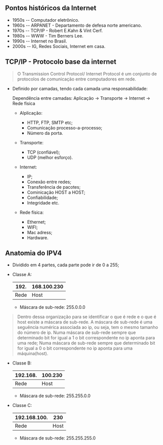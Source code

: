 ## Pontos históricos da Internet

- 1950s -- Computador eletrônico.
- 1960s -- ARPANET - Departamento de defesa norte americano.
- 1970s -- TCP/IP - Robert E.Kahn & Vint Cerf.
- 1980s -- WWW - Tim Berners Lee.
- 1990s -- Internet no Brasil.
- 2000s -- IG, Redes Sociais, Internet em casa.

## TCP/IP - Protocolo base da internet

>O Transmission Control Protocol/ Internet Protocol é um conjunto de protocolos de comunicação entre computadores em rede.

- Definido por camadas, tendo cada camada uma responsabilidade:

	Dependência entre camadas: Aplicação -> Transporte -> Internet ->   	Rede física

	- Alplicação:
		+ HTTP, FTP, SMTP etc;
		+ Comunicação processo-a-processo;
		+ Número da porta.
	
	- Transporte:
		+ TCP (confiável);
		+ UDP (melhor esforço).
		
	- Internet:
		+ IP;
		+ Conexão entre redes;
		+ Transferência de pacotes;
		+ Cominicação HOST a HOST;
		+ Confiabilidade;
		+ Integridade etc.
		
	- Rede física:
		+ Ethernet;
		+ WIFI;
		+ Mac adress;
		+ Hardware.
		
## Anatomia do IPV4

- Dividido em 4 partes, cada parte pode ir de 0 a 255;
- Classe A:

	| 192.|168.100.230|
	|-----|-----------|
	|Rede |    Host   |
	
	- Máscara de sub-rede: 255.0.0.0
	
> Dentro dessa organização para se identificar o que é rede e o que é host existe a máscara de sub-rede.
> A máscara de sub-rede é uma seguência numérica associada ao ip, ou seja, tem o mesmo tamanho do número de ip.
> Numa máscara de sub-rede sempre que determinado bit for igual a 1 o bit correspondente no ip aponta para uma rede;
> Numa máscara de sub-rede sempre que determinado bit for igual a 0
>o bit correspondente no ip aponta para uma máquina(host).

- Classe B:

	| 192.168.|100.230|
	|---------|-------|
	|   Rede  |  Host |
	
	- Máscara de sub-rede: 255.255.0.0

- Classe C:

	| 192.168.100.|230 |
	|-------------|----|
	|   Rede      |Host|
	
	- Máscara de sub-rede: 255.255.255.0
